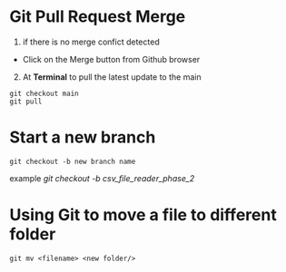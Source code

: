 # Git Pull Request Merge
1.  if there is no merge confict detected
- Click on the Merge button from Github browser

2. At **Terminal** to pull the latest update to the main
```
git checkout main
git pull
```

# Start a new branch  

```git checkout -b new branch name```  

example *git checkout -b csv_file_reader_phase_2*

# Using Git to move a file to different folder
```
git mv <filename> <new folder/>
```
